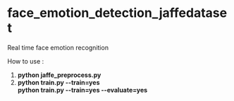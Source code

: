 # face_emotion_detection_jaffedataset
Real time face emotion recognition

How to use :
  1.  **python jaffe_preprocess.py**
  2.  **python train.py --train=yes**     
      **python train.py --train=yes --evaluate=yes**
